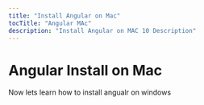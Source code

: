 ```yaml
---
title: "Install Angular on Mac"
tocTitle: "Angular MAc"
description: "Install Angular on MAC 10 Description"
---
```


# Angular Install on Mac
 
 Now lets learn how to install angualr on windows
